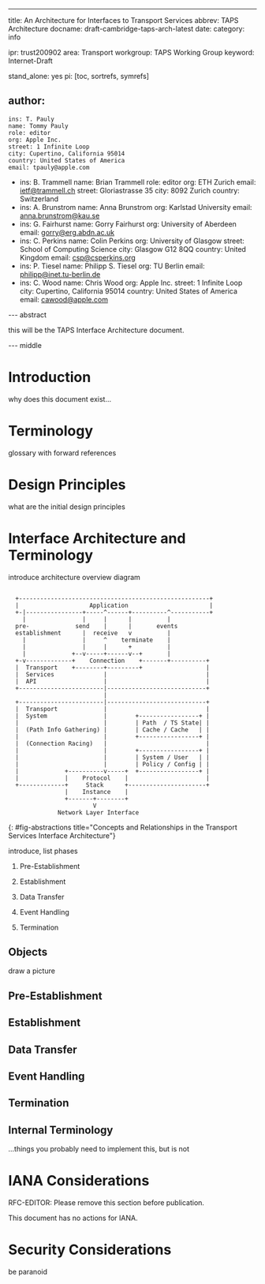 ---
title: An Architecture for Interfaces to Transport Services
abbrev: TAPS Architecture
docname: draft-cambridge-taps-arch-latest
date:
category: info

ipr: trust200902
area: Transport
workgroup: TAPS Working Group
keyword: Internet-Draft

stand_alone: yes
pi: [toc, sortrefs, symrefs]

author:
  -
    ins: T. Pauly
    name: Tommy Pauly
    role: editor
    org: Apple Inc.
    street: 1 Infinite Loop
    city: Cupertino, California 95014
    country: United States of America
    email: tpauly@apple.com
  -
    ins: B. Trammell
    name: Brian Trammell
    role: editor
    org: ETH Zurich
    email: ietf@trammell.ch
    street: Gloriastrasse 35
    city: 8092 Zurich
    country: Switzerland
  -
    ins: A. Brunstrom
    name: Anna Brunstrom
    org: Karlstad University
    email: anna.brunstrom@kau.se
  -
    ins: G. Fairhurst
    name: Gorry Fairhurst
    org: University of Aberdeen
    email: gorry@erg.abdn.ac.uk
  -
    ins: C. Perkins
    name: Colin Perkins
    org: University of Glasgow
    street: School of Computing Science
    city: Glasgow  G12 8QQ
    country: United Kingdom
    email: csp@csperkins.org
  -
    ins: P. Tiesel
    name: Philipp S. Tiesel
    org: TU Berlin
    email: philipp@inet.tu-berlin.de
  -
    ins: C. Wood
    name: Chris Wood
    org: Apple Inc.
    street: 1 Infinite Loop
    city: Cupertino, California 95014
    country: United States of America
    email: cawood@apple.com

--- abstract

this will be the TAPS Interface Architecture document.

--- middle

# Introduction

why does this document exist...

# Terminology

glossary with forward references

# Design Principles

what are the initial design principles

# Interface Architecture and Terminology

introduce architecture overview diagram

~~~~~~~~~~

  +------------------------------------------------------+
  |                    Application                       |
  +-|----------------+-----^------+----------^-----------+
    |                |     |      |          |
  pre-             send    |      |       events
  establishment      |  receive   v          |
    |                |     ^    terminate    |
    |                |     |      +          |
    |             +--v-----+------v--+       |
  +-v-------------+    Connection    +-------+----------+
  |  Transport    +--------+---------+                  |
  |  Services              |                            |
  |  API                   |                            |
  +------------------------|----------------------------+
                           |
  +------------------------|----------------------------+
  |  Transport             |                            |
  |  System                |        +-----------------+ |
  |                        |        | Path  / TS State| |
  |  (Path Info Gathering) |        | Cache / Cache   | |
  |                        |        +-----------------+ |
  |  (Connection Racing)   |                            |
  |                        |        +-----------------+ |
  |                        |        | System / User   | |
  |                        |        | Policy / Config | |
  |             +----------v-----+  +-----------------+ |
  |             |    Protocol    |                      |
  +-------------+     Stack      +----------------------+
                |    Instance    |
                +-------+--------+
                        V
              Network Layer Interface
~~~~~~~~~~
{: #fig-abstractions title="Concepts and Relationships in the Transport Services Interface Architecture"}

introduce, list phases

1. Pre-Establishment

2. Establishment

3. Data Transfer

4. Event Handling

5. Termination

## Objects

draw a picture

## Pre-Establishment

## Establishment

## Data Transfer

## Event Handling

## Termination

## Internal Terminology

...things you probably need to implement this, but is not

# IANA Considerations

RFC-EDITOR: Please remove this section before publication.

This document has no actions for IANA.

# Security Considerations

be paranoid
